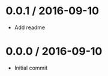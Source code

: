 
0.0.1 / 2016-09-10
==================

  * Add readme

0.0.0 / 2016-09-10
==================

  * Initial commit
